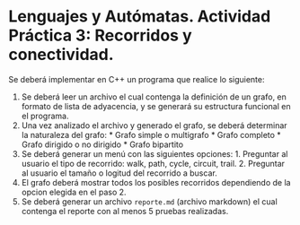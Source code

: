 # Lenguajes y Autómatas. Actividad Práctica 3: Recorridos y conectividad.


Se deberá implementar en C++ un programa que realice lo siguiente:

  1. Se deberá leer un archivo el cual contenga la definición de un grafo, en formato de lista de adyacencia, y se generará su estructura funcional en el programa.
  2. Una vez analizado el archivo y generado el grafo, se deberá determinar la naturaleza del grafo:
    * Grafo simple o multigrafo
    * Grafo completo
    * Grafo dirigido o no dirigido
    * Grafo bipartito
  2. Se deberá generar un menú con las siguientes opciones:
    1. Preguntar al usuario el tipo de recorrido: walk, path, cycle, circuit, trail.
    2. Preguntar al usuario el tamaño o logitud del recorrido a buscar.
  3. El grafo deberá mostrar todos los posibles recorridos dependiendo de la opcion elegida en el paso 2.
  4. Se deberá generar un archivo `reporte.md` (archivo markdown) el cual contenga el reporte con al menos 5 pruebas realizadas.


